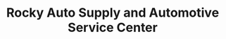 ---
title: "Rocky Auto Supply and Automotive Service Center"
url: /quezon-city/rocky-auto-supply-and-automotive-service-center/
shop: Autoteile
---